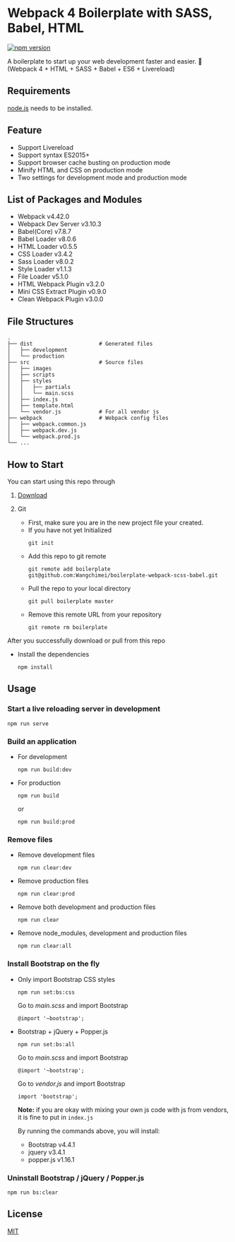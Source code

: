 # Webpack 4 Boilerplate with SASS, Babel, HTML

[![npm version](https://badge.fury.io/js/webpack_scss_babel_boilerplate.svg)](https://badge.fury.io/js/webpack_scss_babel_boilerplate)

A boilerplate to start up your web development faster and easier. :rocket:  
(Webpack 4 + HTML + SASS + Babel + ES6 + Livereload)

## Requirements

[node.js](https://nodejs.org/en) needs to be installed.

## Feature

- Support Livereload
- Support syntax ES2015+
- Support browser cache busting on production mode
- Minify HTML and CSS on production mode
- Two settings for development mode and production mode

## List of Packages and Modules

- Webpack v4.42.0
- Webpack Dev Server v3.10.3
- Babel(Core) v7.8.7
- Babel Loader v8.0.6
- HTML Loader v0.5.5
- CSS Loader v3.4.2
- Sass Loader v8.0.2
- Style Loader v1.1.3
- File Loader v5.1.0
- HTML Webpack Plugin v3.2.0
- Mini CSS Extract Plugin v0.9.0
- Clean Webpack Plugin v3.0.0

## File Structures

    .
    ├── dist                     # Generated files
    │   ├── development
    │   └── production
    ├── src                      # Source files
    │   ├── images
    │   ├── scripts
    │   ├── styles
    │   │   ├── partials
    │   │   └── main.scss
    │   ├── index.js
    │   ├── template.html
    │   └── vendor.js            # For all vendor js
    ├── webpack                  # Webpack config files
    │   ├── webpack.common.js
    │   ├── webpack.dev.js
    │   └── webpack.prod.js
    └── ...

## How to Start

You can start using this repo through

1. [Download](https://github.com/omelab/html-boilerplate/master.zip)

2. Git

   - First, make sure you are in the new project file your created.
   - If you have not yet Initialized
     ```
     git init
     ```
   - Add this repo to git remote
     ```
     git remote add boilerplate git@github.com:Wangchimei/boilerplate-webpack-scss-babel.git
     ```
   - Pull the repo to your local directory
     ```
     git pull boilerplate master
     ```
   - Remove this remote URL from your repository
     ```
     git remote rm boilerplate
     ```

After you successfully download or pull from this repo

- Install the dependencies

  ```
  npm install
  ```

## Usage

### Start a live reloading server in development

```
npm run serve
```

### Build an application

- For development
  ```
  npm run build:dev
  ```
- For production
  ```
  npm run build
  ```
  or
  ```
  npm run build:prod
  ```

### Remove files

- Remove development files
  ```
  npm run clear:dev
  ```
- Remove production files
  ```
  npm run clear:prod
  ```
- Remove both development and production files
  ```
  npm run clear
  ```
- Remove node_modules, development and production files
  ```
  npm run clear:all
  ```

### Install Bootstrap on the fly

- Only import Bootstrap CSS styles

  ```
  npm run set:bs:css
  ```

  Go to _main.scss_ and import Bootstrap

  ```
  @import '~bootstrap';
  ```

- Bootstrap + jQuery + Popper.js

  ```
  npm run set:bs:all
  ```

  Go to _main.scss_ and import Bootstrap

  ```
  @import '~bootstrap';
  ```

  Go to _vendor.js_ and import Bootstrap

  ```
  import 'bootstrap';
  ```

  **Note:** if you are okay with mixing your own js code with js from vendors, it is fine to put in `index.js`

  By running the commands above, you will install:

  - Bootstrap v4.4.1
  - jquery v3.4.1
  - popper.js v1.16.1

### Uninstall Bootstrap / jQuery / Popper.js

```
npm run bs:clear
```

## License

[MIT](LICENSE)
